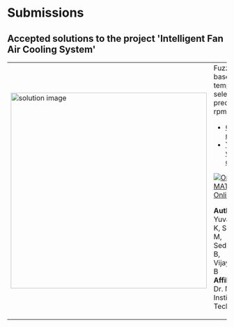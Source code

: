 # Submissions

## Accepted solutions to the project 'Intelligent Fan Air Cooling System'
<table>
<tr class="odd">
<td width ="500">
<img src="https://gist.githubusercontent.com/robertogl/e0115dc303472a9cfd52bbbc8edb7665/raw/fuzzyFan.png" alt="solution image" width="450"/>
</td>
<td width ="500">
Fuzzy logic-based temperature selection for precision fan rpm control
<br>
<ul>
<li><a href="https://github.com/yuvieeee/Intelligent-Fan-Air-Cooling-System.git/">GitHub repository</a></li>
<li><a href="https://www.youtube.com/watch?v=BMIiCEvg3oU">YouTube video demo</a></li></ul>

[![Open in MATLAB Online](https://www.mathworks.com/images/responsive/global/open-in-matlab-online.svg)](https://matlab.mathworks.com/open/github/v1?repo=yuvieeee/Intelligent-Fan-Air-Cooling-System.git)

**Author:** Yuvarajan V K, Sowmiya M, Sedhupathi R B, Vijayalaksmi B</br>
**Affiliation:** Dr. N.G.P. Institute of Technology
</td>
</tr>
</table>
